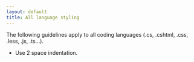 ```yaml
---
layout: default
title: All language styling
---
```


The following guidelines apply to all coding languages (.cs, .cshtml, .css, .less, .js, .ts...).

- Use 2 space indentation.
